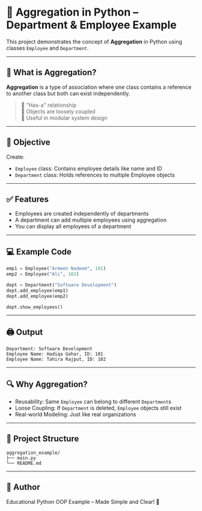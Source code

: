 # 🧩 Aggregation in Python – Department & Employee Example

This project demonstrates the concept of **Aggregation** in Python using classes `Employee` and `Department`.

---

## 🧠 What is Aggregation?

**Aggregation** is a type of association where one class contains a reference to another class but both can exist independently.

> 🔹 "Has-a" relationship  
> 🔹 Objects are loosely coupled  
> 🔹 Useful in modular system design

---

## 🎯 Objective

Create:

- `Employee` class: Contains employee details like name and ID
- `Department` class: Holds references to multiple Employee objects

---

## ✅ Features

- Employees are created independently of departments
- A department can add multiple employees using aggregation
- You can display all employees of a department

---

## 💻 Example Code

```python
emp1 = Employee("Armeen Nadeem", 101)
emp2 = Employee("Ali", 102)

dept = Department("Software Development")
dept.add_employee(emp1)
dept.add_employee(emp2)

dept.show_employees()
```

---

## 🖨️ Output

```
Department: Software Development
Employee Name: Hadiqa Gohar, ID: 101
Employee Name: Tahira Rajput, ID: 102
```

---

## 🔍 Why Aggregation?

- Reusability: Same `Employee` can belong to different `Department`s
- Loose Coupling: If `Department` is deleted, `Employee` objects still exist
- Real-world Modeling: Just like real organizations

---

## 📂 Project Structure

```
aggregation_example/
├── main.py
└── README.md
```

---

## 📘 Author

Educational Python OOP Example – Made Simple and Clear! 🚀